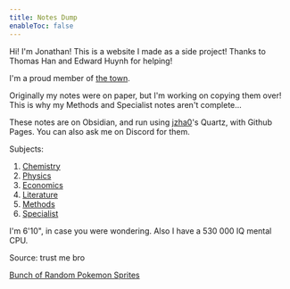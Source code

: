 ```yaml
---
title: Notes Dump
enableToc: false
---
```


Hi! I'm Jonathan! This is a website I made as a side project! Thanks to Thomas Han and Edward Huynh for helping! 

I'm a proud member of [the town](town.md).

Originally my notes were on paper, but I'm working on copying them over! This is why my Methods and Specialist notes aren't complete...

These notes are on Obsidian, and run using [jzha0](https://github.com/jackyzha0)'s Quartz, with Github Pages. You can also ask me on Discord for them.

Subjects:
1. [Chemistry](Subjects/Chemistry.md)
2. [Physics](Subjects/Physics.md)
3. [Economics](Subjects/Economics.md)
4. [Literature](Subjects/Literature.md)
5. [Methods](Subjects/Methods.md)
6. [Specialist](Subjects/Specialist.md)

I'm 6'10", in case you were wondering. Also I have a 530 000 IQ mental CPU.

Source: trust me bro

[Bunch of Random Pokemon Sprites](poke)


